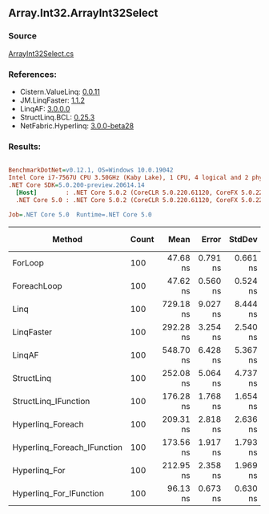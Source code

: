 ﻿## Array.Int32.ArrayInt32Select

### Source
[ArrayInt32Select.cs](../LinqBenchmarks/Array/Int32/ArrayInt32Select.cs)

### References:
- Cistern.ValueLinq: [0.0.11](https://www.nuget.org/packages/Cistern.ValueLinq/0.0.11)
- JM.LinqFaster: [1.1.2](https://www.nuget.org/packages/JM.LinqFaster/1.1.2)
- LinqAF: [3.0.0.0](https://www.nuget.org/packages/LinqAF/3.0.0.0)
- StructLinq.BCL: [0.25.3](https://www.nuget.org/packages/StructLinq.BCL/0.25.3)
- NetFabric.Hyperlinq: [3.0.0-beta28](https://www.nuget.org/packages/NetFabric.Hyperlinq/3.0.0-beta28)

### Results:
``` ini

BenchmarkDotNet=v0.12.1, OS=Windows 10.0.19042
Intel Core i7-7567U CPU 3.50GHz (Kaby Lake), 1 CPU, 4 logical and 2 physical cores
.NET Core SDK=5.0.200-preview.20614.14
  [Host]        : .NET Core 5.0.2 (CoreCLR 5.0.220.61120, CoreFX 5.0.220.61120), X64 RyuJIT
  .NET Core 5.0 : .NET Core 5.0.2 (CoreCLR 5.0.220.61120, CoreFX 5.0.220.61120), X64 RyuJIT

Job=.NET Core 5.0  Runtime=.NET Core 5.0  

```
|                      Method | Count |      Mean |    Error |   StdDev | Ratio | RatioSD |  Gen 0 | Gen 1 | Gen 2 | Allocated |
|---------------------------- |------ |----------:|---------:|---------:|------:|--------:|-------:|------:|------:|----------:|
|                     ForLoop |   100 |  47.68 ns | 0.791 ns | 0.661 ns |  1.00 |    0.00 |      - |     - |     - |         - |
|                 ForeachLoop |   100 |  47.62 ns | 0.560 ns | 0.524 ns |  1.00 |    0.02 |      - |     - |     - |         - |
|                        Linq |   100 | 729.18 ns | 9.027 ns | 8.444 ns | 15.27 |    0.20 | 0.0229 |     - |     - |      48 B |
|                  LinqFaster |   100 | 292.28 ns | 3.254 ns | 2.540 ns |  6.14 |    0.11 | 0.2027 |     - |     - |     424 B |
|                      LinqAF |   100 | 548.70 ns | 6.428 ns | 5.367 ns | 11.51 |    0.20 |      - |     - |     - |         - |
|                  StructLinq |   100 | 252.08 ns | 5.064 ns | 4.737 ns |  5.28 |    0.11 | 0.0153 |     - |     - |      32 B |
|        StructLinq_IFunction |   100 | 176.28 ns | 1.768 ns | 1.654 ns |  3.70 |    0.07 |      - |     - |     - |         - |
|           Hyperlinq_Foreach |   100 | 209.31 ns | 2.818 ns | 2.636 ns |  4.40 |    0.07 |      - |     - |     - |         - |
| Hyperlinq_Foreach_IFunction |   100 | 173.56 ns | 1.917 ns | 1.793 ns |  3.64 |    0.08 |      - |     - |     - |         - |
|               Hyperlinq_For |   100 | 212.95 ns | 2.358 ns | 1.969 ns |  4.47 |    0.08 |      - |     - |     - |         - |
|     Hyperlinq_For_IFunction |   100 |  96.13 ns | 0.673 ns | 0.630 ns |  2.02 |    0.03 |      - |     - |     - |         - |
